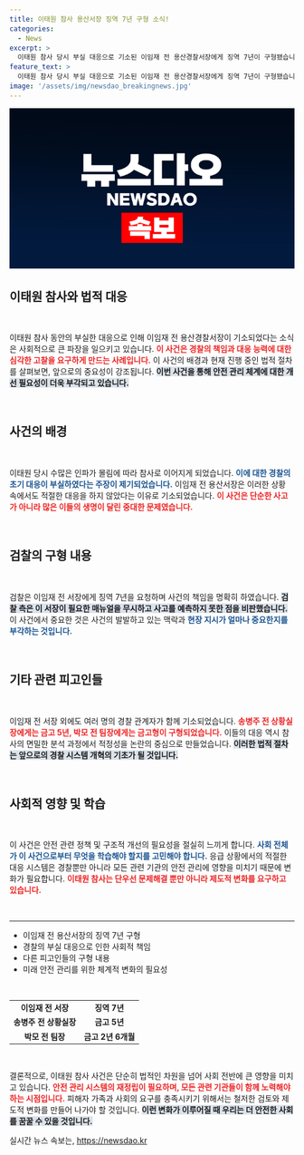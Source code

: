 ```yaml
---
title: 이태원 참사 용산서장 징역 7년 구형 소식!
categories:
  - News
excerpt: >
  이태원 참사 당시 부실 대응으로 기소된 이임재 전 용산경찰서장에게 징역 7년이 구형됐습니다. 검찰은 책임 회피와 허위 보고서를 지적하며 강력한 처벌을 요구, 선고는 9월 30일 진행됩니다.
feature_text: >
  이태원 참사 당시 부실 대응으로 기소된 이임재 전 용산경찰서장에게 징역 7년이 구형됐습니다. 검찰은 책임 회피와 허위 보고서를 지적하며 강력한 처벌을 요구, 선고는 9월 30일 진행됩니다.
image: '/assets/img/newsdao_breakingnews.jpg'
---
```


<p><img src="/assets/img/newsdao_breakingnews.jpg" alt="implanttips 속보" /></p>

<h2 data-ke-size="size26">이태원 참사와 법적 대응</h2>

<p data-ke-size="size16">&nbsp;</p>

<p>이태원 참사 동안의 부실한 대응으로 인해 이임재 전 용산경찰서장이 기소되었다는 소식은 사회적으로 큰 파장을 일으키고 있습니다. <b><span style="color: #ee2323;">이 사건은 경찰의 책임과 대응 능력에 대한 심각한 고찰을 요구하게 만드는 사례입니다.</span></b> 이 사건의 배경과 현재 진행 중인 법적 절차를 살펴보면, 앞으로의 중요성이 강조됩니다. <b><span style="background-color: #21538527;">이번 사건을 통해 안전 관리 체계에 대한 개선 필요성이 더욱 부각되고 있습니다.</span></b></p>

<p data-ke-size="size16">&nbsp;</p>

<h2 data-ke-size="size26">사건의 배경</h2>

<p data-ke-size="size16">&nbsp;</p>

<p>이태원 당시 수많은 인파가 몰림에 따라 참사로 이어지게 되었습니다. <b><span style="color: #1a5490;">이에 대한 경찰의 초기 대응이 부실하였다는 주장이 제기되었습니다.</span></b> 이임재 전 용산서장은 이러한 상황 속에서도 적절한 대응을 하지 않았다는 이유로 기소되었습니다. <b><span style="color: #ee2323;">이 사건은 단순한 사고가 아니라 많은 이들의 생명이 달린 중대한 문제였습니다.</span></b></p>

<p data-ke-size="size16">&nbsp;</p>

<h2 data-ke-size="size26">검찰의 구형 내용</h2>

<p data-ke-size="size16">&nbsp;</p>

<p>검찰은 이임재 전 서장에게 징역 7년을 요청하며 사건의 책임을 명확히 하였습니다. <b><span style="background-color: #21538527;">검찰 측은 이 서장이 필요한 매뉴얼을 무시하고 사고를 예측하지 못한 점을 비판했습니다.</span></b> 이 사건에서 중요한 것은 사건의 발발하고 있는 맥락과 <b><span style="color: #1a5490;">현장 지시가 얼마나 중요한지를 부각하는 것입니다.</span></b></p>

<p data-ke-size="size16">&nbsp;</p>

<h2 data-ke-size="size26">기타 관련 피고인들</h2>

<p data-ke-size="size16">&nbsp;</p>

<p>이임재 전 서장 외에도 여러 명의 경찰 관계자가 함께 기소되었습니다. <b><span style="color: #ee2323;">송병주 전 상황실장에게는 금고 5년, 박모 전 팀장에게는 금고형이 구형되었습니다.</span></b> 이들의 대응 역시 참사의 면밀한 분석 과정에서 적정성을 논란의 중심으로 만들었습니다. <b><span style="background-color: #21538527;">이러한 법적 절차는 앞으로의 경찰 시스템 개혁의 기초가 될 것입니다.</span></b></p>

<p data-ke-size="size16">&nbsp;</p>

<h2 data-ke-size="size26">사회적 영향 및 학습</h2>

<p data-ke-size="size16">&nbsp;</p>

<p>이 사건은 안전 관련 정책 및 구조적 개선의 필요성을 절실히 느끼게 합니다. <b><span style="color: #1a5490;">사회 전체가 이 사건으로부터 무엇을 학습해야 할지를 고민해야 합니다.</span></b> 응급 상황에서의 적절한 대응 시스템은 경찰뿐만 아니라 모든 관련 기관의 안전 관리에 영향을 미치기 때문에 변화가 필요합니다. <b><span style="color: #ee2323;">이태원 참사는 단우선 문제해결 뿐만 아니라 제도적 변화를 요구하고 있습니다.</span></b></p>

<p data-ke-size="size16">&nbsp;</p>

<hr />

<ul>
  <li>이임재 전 용산서장의 징역 7년 구형</li>
  <li>경찰의 부실 대응으로 인한 사회적 책임</li>
  <li>다른 피고인들의 구형 내용</li>
  <li>미래 안전 관리를 위한 체계적 변화의 필요성</li>
</ul>

<p data-ke-size="size16">&nbsp;</p>

<table>
  <tr>
    <td style="text-align: center; height: 17px;"><b>이임재 전 서장</b></td>
    <td style="text-align: center; height: 17px;"><b>징역 7년</b></td>
  </tr>
  <tr>
    <td style="text-align: center; height: 17px;"><b>송병주 전 상황실장</b></td>
    <td style="text-align: center; height: 17px;"><b>금고 5년</b></td>
  </tr>
  <tr>
    <td style="text-align: center; height: 17px;"><b>박모 전 팀장</b></td>
    <td style="text-align: center; height: 17px;"><b>금고 2년 6개월</b></td>
  </tr>
</table>

<p data-ke-size="size16">&nbsp;</p>

<p>결론적으로, 이태원 참사 사건은 단순히 법적인 차원을 넘어 사회 전반에 큰 영향을 미치고 있습니다. <b><span style="color: #ee2323;">안전 관리 시스템의 재정립이 필요하며, 모든 관련 기관들이 함께 노력해야 하는 시점입니다.</span></b> 피해자 가족과 사회의 요구를 충족시키기 위해서는 철저한 검토와 제도적 변화를 만들어 나가야 할 것입니다. <b><span style="background-color: #21538527;">이런 변화가 이루어질 때 우리는 더 안전한 사회를 꿈꿀 수 있을 것입니다.</span></b></p>
실시간 뉴스 속보는, <a href="https://newsdao.kr" rel="dofollow">https://newsdao.kr</a>


